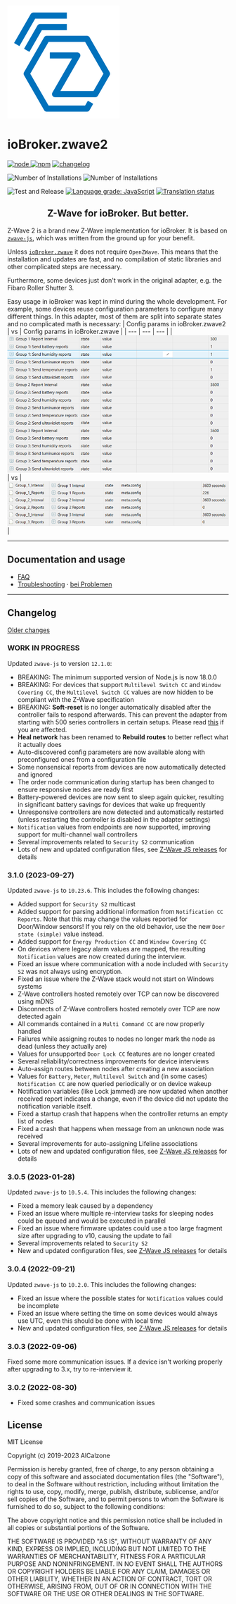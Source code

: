 ![Logo](admin/zwave2.svg)

# ioBroker.zwave2

[![node](https://img.shields.io/node/v/iobroker.zwave2.svg)
![npm](https://img.shields.io/npm/v/iobroker.zwave2.svg)](https://www.npmjs.com/package/iobroker.zwave2)
[![changelog](https://img.shields.io/badge/read-Changelog-informational)](CHANGELOG.md)

![Number of Installations](http://iobroker.live/badges/zwave2-installed.svg)
![Number of Installations](http://iobroker.live/badges/zwave2-stable.svg)

![Test and Release](https://github.com/AlCalzone/iobroker.zwave2/workflows/Test%20and%20Release/badge.svg)
[![Language grade: JavaScript](https://img.shields.io/lgtm/grade/javascript/g/AlCalzone/ioBroker.zwave2.svg?logo=lgtm&logoWidth=18)](https://lgtm.com/projects/g/AlCalzone/ioBroker.zwave2/context:javascript)
[![Translation status](https://weblate.iobroker.net/widgets/adapters/-/zwave2/svg-badge.svg)](https://weblate.iobroker.net/engage/adapters/?utm_source=widget)

<h2 align="center">Z-Wave for ioBroker. But better.</h3>

Z-Wave 2 is a brand new Z-Wave implementation for ioBroker. It is based on [`zwave-js`](https://github.com/AlCalzone/node-zwave-js), which was written from the ground up for your benefit.

Unless [`ioBroker.zwave`](https://github.com/ioBroker/ioBroker.zwave/) it does not require `OpenZWave`. This means that the installation and updates are fast, and no compilation of static libraries and other complicated steps are necessary.

Furthermore, some devices just don't work in the original adapter, e.g. the Fibaro Roller Shutter 3.

Easy usage in ioBroker was kept in mind during the whole development. For example, some devices reuse configuration parameters to configure many different things. In this adapter, most of them are split into separate states and no complicated math is necessary:
| Config params in ioBroker.zwave2 | vs | Config params in ioBroker.zwave |
| --- | --- | --- |
| ![](docs/de/images/config-params.png) | vs | ![](docs/de/images/config-params-legacy.png) |

---

## Documentation and usage
* [FAQ](docs/en/FAQ.md)
* [Troubleshooting](docs/en/troubleshooting.md) · [bei Problemen](docs/de/bei-problemen.md)

---

## Changelog
[Older changes](CHANGELOG_OLD.md)
<!--
	Placeholder for next versions:
	### __WORK IN PROGRESS__
-->
### __WORK IN PROGRESS__
Updated `zwave-js` to version `12.1.0`:
* BREAKING: The minimum supported version of Node.js is now 18.0.0
* BREAKING: For devices that support `Multilevel Switch CC` and `Window Covering CC`, the `Multilevel Switch CC` values are now hidden to be compliant with the Z-Wave specification
* BREAKING: **Soft-reset** is no longer automatically disabled after the controller fails to respond afterwards. This can prevent the adapter from starting with 500 series controllers in certain setups. Please read [this](https://github.com/AlCalzone/ioBroker.zwave2/blob/master/docs/en/troubleshooting.md#the-adapter-does-not-start-after-updating-to-version-23-or-higher) if you are affected.
* **Heal network** has been renamed to **Rebuild routes** to better reflect what it actually does
* Auto-discovered config parameters are now available along with preconfigured ones from a configuration file
* Some nonsensical reports from devices are now automatically detected and ignored
* The order node communication during startup has been changed to ensure responsive nodes are ready first
* Battery-powered devices are now sent to sleep again quicker, resulting in significant battery savings for devices that wake up frequently
* Unresponsive controllers are now detected and automatically restarted (unless restarting the controller is disabled in the adapter settings)
* `Notification` values from endpoints are now supported, improving support for multi-channel wall controllers
* Several improvements related to `Security S2` communication
* Lots of new and updated configuration files, see [Z-Wave JS releases](https://github.com/zwave-js/node-zwave-js/releases) for details

### 3.1.0 (2023-09-27)
Updated `zwave-js` to `10.23.6`. This includes the following changes:
* Added support for `Security S2` multicast
* Added support for parsing additional information from `Notification CC Reports`. Note that this may change the values reported for Door/Window sensors! If you rely on the old behavior, use the new `Door state (simple)` value instead.
* Added support for `Energy Production CC` and `Window Covering CC`
* On devices where legacy alarm values are mapped, the resulting `Notification` values are now created during the interview.
* Fixed an issue where communication with a node included with `Security S2` was not always using encryption.
* Fixed an issue where the Z-Wave stack would not start on Windows systems
* Z-Wave controllers hosted remotely over TCP can now be discovered using mDNS
* Disconnects of Z-Wave controllers hosted remotely over TCP are now detected again
* All commands contained in a `Multi Command CC` are now properly handled
* Failures while assigning routes to nodes no longer mark the node as dead (unless they actually are)
* Values for unsupported `Door Lock CC` features are no longer created
* Several reliability/correctness improvements for device interviews
* Auto-assign routes between nodes after creating a new association
* Values for `Battery`, `Meter`, `Multilevel Switch` and (in some cases) `Notification CC` are now queried periodically or on device wakeup
* Notification variables (like Lock jammed) are now updated when another received report indicates a change, even if the device did not update the notification variable itself.
* Fixed a startup crash that happens when the controller returns an empty list of nodes
* Fixed a crash that happens when message from an unknown node was received
* Several improvements for auto-assigning Lifeline associations
* Lots of new and updated configuration files, see [Z-Wave JS releases](https://github.com/zwave-js/node-zwave-js/releases) for details

### 3.0.5 (2023-01-28)
Updated `zwave-js` to `10.5.4`. This includes the following changes:
* Fixed a memory leak caused by a dependency
* Fixed an issue where multiple re-interview tasks for sleeping nodes could be queued and would be executed in parallel
* Fixed an issue where firmware updates could use a too large fragment size after upgrading to v10, causing the update to fail
* Several improvements related to `Security S2`
* New and updated configuration files, see [Z-Wave JS releases](https://github.com/zwave-js/node-zwave-js/releases) for details

### 3.0.4 (2022-09-21)
Updated `zwave-js` to `10.2.0`. This includes the following changes:
* Fixed an issue where the possible states for `Notification` values could be incomplete
* Fixed an issue where setting the time on some devices would always use UTC, even this should be done with local time
* New and updated configuration files, see [Z-Wave JS releases](https://github.com/zwave-js/node-zwave-js/releases) for details

### 3.0.3 (2022-09-06)
Fixed some more communication issues. If a device isn't working properly after upgrading to 3.x, try to re-interview it.

### 3.0.2 (2022-08-30)
* Fixed some crashes and communication issues

## License

MIT License

Copyright (c) 2019-2023 AlCalzone

Permission is hereby granted, free of charge, to any person obtaining a copy
of this software and associated documentation files (the "Software"), to deal
in the Software without restriction, including without limitation the rights
to use, copy, modify, merge, publish, distribute, sublicense, and/or sell
copies of the Software, and to permit persons to whom the Software is
furnished to do so, subject to the following conditions:

The above copyright notice and this permission notice shall be included in all
copies or substantial portions of the Software.

THE SOFTWARE IS PROVIDED "AS IS", WITHOUT WARRANTY OF ANY KIND, EXPRESS OR
IMPLIED, INCLUDING BUT NOT LIMITED TO THE WARRANTIES OF MERCHANTABILITY,
FITNESS FOR A PARTICULAR PURPOSE AND NONINFRINGEMENT. IN NO EVENT SHALL THE
AUTHORS OR COPYRIGHT HOLDERS BE LIABLE FOR ANY CLAIM, DAMAGES OR OTHER
LIABILITY, WHETHER IN AN ACTION OF CONTRACT, TORT OR OTHERWISE, ARISING FROM,
OUT OF OR IN CONNECTION WITH THE SOFTWARE OR THE USE OR OTHER DEALINGS IN THE
SOFTWARE.
